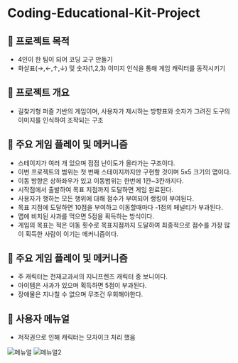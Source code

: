 # Coding-Educational-Kit-Project
## 📌 프로젝트 목적
- 4인이 한 팀이 되어 코딩 교구 만들기
- 화살표(→,←,↑,↓) 및 숫자(1,2,3) 이미지 인식을 통해 게임 캐릭터를 동작시키기

## 📌 프로젝트 개요
- 길찾기형 퍼즐 기반의 게임이며, 사용자가 제시하는 방향표와 숫자가 그려진 도구의 이미지를 인식하여 조작되는 구조

## 📌 주요 게임 플레이 및 메커니즘
- 스테이지가 여러 개 있으며 점점 난이도가 올라가는 구조이다.
- 이번 프로젝트의 범위는 첫 번째 스테이지까지만 구현할 것이며 5x5 크기의 맵이다.
- 이동 방향은 상하좌우가 있고 이동범위는 한번에 1칸~3칸까지다.
- 시작점에서 출발하여 목표 지점까지 도달하면 게임 완료된다.
- 사용자가 행하는 모든 행위에 대해 점수가 부여되어 랭킹이 부여된다.
- 목표 지점에 도달하면 10점을 부여하고 이동할때마다 -1점의 페널티가 부과된다.
- 맵에 비치된 사과를 먹으면 5점을 획득하는 방식이다.
- 게임의 목표는 적은 이동 횟수로 목표지점까지 도달하여 최종적으로 점수를 가장 많이 획득한 사람이 이기는 메커니즘이다.

## 📌 주요 게임 플레이 및 메커니즘
- 주 캐릭터는 천재교과서의 지니프렌즈 캐릭터 중 보니이다.
- 아이템은 사과가 있으며 획득하면 5점이 부과된다.
- 장애물은 지나칠 수 없으며 무조건 우회해야한다.

## 📌 사용자 메뉴얼
- 저작권으로 인해 캐릭터는 모자이크 처리 했음

![메뉴얼](https://github.com/chunjae-Big-4/Coding-Educational-Kit-Project/assets/139209756/0b6db4ca-e08b-483c-994e-6ced4aeffa61)
![메뉴얼2](https://github.com/chunjae-Big-4/Coding-Educational-Kit-Project/assets/139209756/d7a89829-fc5c-49dc-b4f1-8b23adff542b)
